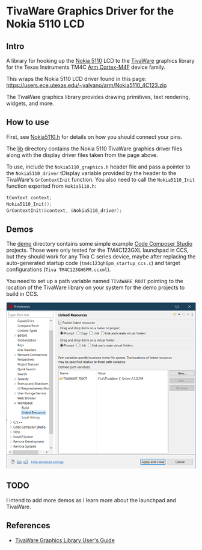 # TivaWare Graphics Driver for the Nokia 5110 LCD

## Intro
A library for hooking up the [Nokia 5110](https://en.wikipedia.org/wiki/Nokia_5110) LCD
to the [TivaWare](https://www.ti.com/tool/SW-TM4C) graphics library
for the Texas Instruments TM4C [Arm Cortex-M4F](https://en.wikipedia.org/wiki/ARM_Cortex-M) device family.

This wraps the Nokia 5110 LCD driver found in this page: https://users.ece.utexas.edu/~valvano/arm/Nokia5110_4C123.zip

The TivaWare graphics library provides drawing primitives, text rendering, widgets, and more.

## How to use

First, see [Nokia5110.h](lib/Nokia5110.h) for details on how you should connect your pins.

The [lib](lib/) directory contains the Nokia 5110 TivaWare graphics driver files along with the display driver files taken from the page above.

To use, include the `Nokia5110_graphics.h` header file and pass a pointer to the `Nokia5110_driver` tDisplay variable
provided by the header to the TivaWare's `GrContextInit` function. You also need to call the `Nokia5110_Init` function exported from `Nokia5110.h`:

```c
tContext context;
Nokia5110_Init();
GrContextInit(&context, &Nokia5110_driver);
```

## Demos

The [demo](demo/) directory contains some simple example [Code Composer Studio](https://www.ti.com/tool/CCSTUDIO) projects.
Those were only tested for the TM4C123GXL launchpad in CCS, but they should work for any Tiva C series device,
maybe after replacing the auto-generated startup code (`tm4c123gh6pm_startup_ccs.c`) and target configurations (`Tiva TM4C123GH6PM.ccxml`).

You need to set up a path variable named `TIVAWARE_ROOT` pointing to the location of the TivaWare library on your system for the demo projects to build in CCS.

![](images/ccs-linked-resources-vars.png)

## TODO

I intend to add more demos as I learn more about the launchpad and TivaWare.

## References

- [TivaWare Graphics Library User's Guide](https://www.ti.com/lit/pdf/SPMU300E)
